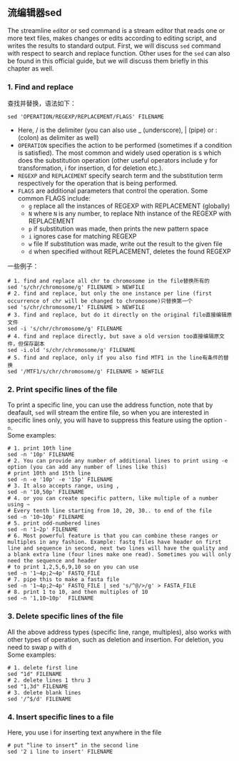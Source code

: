 ## 流编辑器sed  

The `s`treamline `ed`itor or sed command is a stream editor that reads one or more text files, makes changes or edits according to editing script, and writes the results to standard output. First, we will discuss `sed` command with respect to search and replace function. Other uses for the `sed` can also be found in this official guide, but we will discuss them briefly in this chapter as well.

### 1. Find and replace  
查找并替换，语法如下：  

```
sed 'OPERATION/REGEXP/REPLACEMENT/FLAGS' FILENAME
```
* Here, / is the delimiter (you can also use _ (underscore), | (pipe) or : (colon) as delimiter as well)  
* `OPERATION` specifies the action to be performed (sometimes if a condition is satisfied). The most common and widely used operation is s which does the substitution operation (other useful operators include y for transformation, i for insertion, d for deletion etc.).  
* `REGEXP` and `REPLACEMENT` specify search term and the substitution term respectively for the operation that is being performed.  
* `FLAGS` are additional parameters that control the operation. Some common FLAGS include:  
  * `g`	replace all the instances of REGEXP with REPLACEMENT (globally)  
  * `N` where `N` is any number, to replace Nth instance of the REGEXP with REPLACEMENT  
  * `p` if substitution was made, then prints the new pattern space   
  * `i` ignores case for matching REGEXP  
  * `w` file If substitution was made, write out the result to the given file  
  * `d` when specified without REPLACEMENT, deletes the found REGEXP  

一些例子：  

```
# 1. find and replace all chr to chromosome in the file替换所有的  
sed 's/chr/chromosome/g' FILENAME > NEWFILE
# 2. find and replace, but only the one instance per line (first occurrence of chr will be changed to chromosome)只替换第一个
sed 's/chr/chromosome/1' FILENAME > NEWFILE
# 3. find and replace, but do it directly on the original file直接编辑原文件
sed -i 's/chr/chromosome/g' FILENAME
# 4. find and replace directly, but save a old version too直接编辑原文件，但保存副本
sed -i.old 's/chr/chromosome/g' FILENAME
# 5. find and replace, only if you also find MTF1 in the line有条件的替换
sed '/MTF1/s/chr/chromosome/g' FILENAME > NEWFILE
```

### 2. Print specific lines of the file  
To print a specific line, you can use the address function, note that by deafault, `sed` will stream the entire file, so when you are interested in specific lines only, you will have to suppress this feature using the option `-n`.  
Some examples:  
```
# 1. print 10th line
sed -n '10p' FILENAME
# 2. You can provide any number of additional lines to print using -e option (you can add any number of lines like this)
# print 10th and 15th line
sed -n -e '10p' -e '15p' FILENAME
# 3. It also accepts range, using ,
sed -n '10,50p' FILENAME
# 4. or you can create specific pattern, like multiple of a number using ~
# Every tenth line starting from 10, 20, 30.. to end of the file
sed -n '10~10p' FILENAME
# 5. print odd-numbered lines
sed -n '1~2p' FILENAME
# 6. Most powerful feature is that you can combine these ranges or multiples in any fashion. Example: fastq files have header on first line and sequence in second, next two lines will have the quality and a blank extra line (four lines make one read). Sometimes you will only need the sequence and header
# to print 1,2,5,6,9,10 so on you can use
sed -n '1~4p;2~4p' FASTQ_FILE
# 7. pipe this to make a fasta file
sed -n '1~4p;2~4p' FASTQ_FILE | sed 's/^@/>/g' > FASTA_FILE
# 8. print 1 to 10, and then multiples of 10
sed -n '1,10~10p'  FILENAME
```
### 3. Delete specific lines of the file   
All the above address types (specific line, range, multiples), also works with other types of operation, such as deletion and insertion. For deletion, you need to swap `p` with `d`  
Some examples:  
```
# 1. delete first line
sed "1d" FILENAME
# 2. delete lines 1 thru 3
sed "1,3d" FILENAME
# 3. delete blank lines
sed '/^$/d' FILENAME
```
### 4. Insert specific lines to a file  
Here, you use i for inserting text anywhere in the file  
```
# put “line to insert” in the second line
sed '2 i line to insert' FILENAME
```

